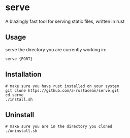 # serve
A blazingly fast tool for serving static files, written in rust

## Usage

serve the directory you are currently working in:

```shell
serve {PORT}
```

## Installation

```shell
# make sure you have rust installed on your system
git clone https://github.com/a-rustacean/serve.git
cd serve
./install.sh
```

## Uninstall

```shell
# make sure you are in the directory you cloned
./uninstall.sh
```

